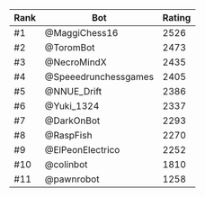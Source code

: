 Rank|Bot|Rating
---|---|---
#1|@MaggiChess16|2526
#2|@ToromBot|2473
#3|@NecroMindX|2435
#4|@Speeedrunchessgames|2405
#5|@NNUE_Drift|2386
#6|@Yuki_1324|2337
#7|@DarkOnBot|2293
#8|@RaspFish|2270
#9|@ElPeonElectrico|2252
#10|@colinbot|1810
#11|@pawnrobot|1258
